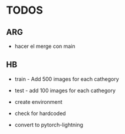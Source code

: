 # TODOS

## ARG
- hacer el merge con main

## HB
- train - Add 500 images for each cathegory
- test - add 100 images for each cathegory
- create environment
- check for hardcoded

- convert to pytorch-lightning